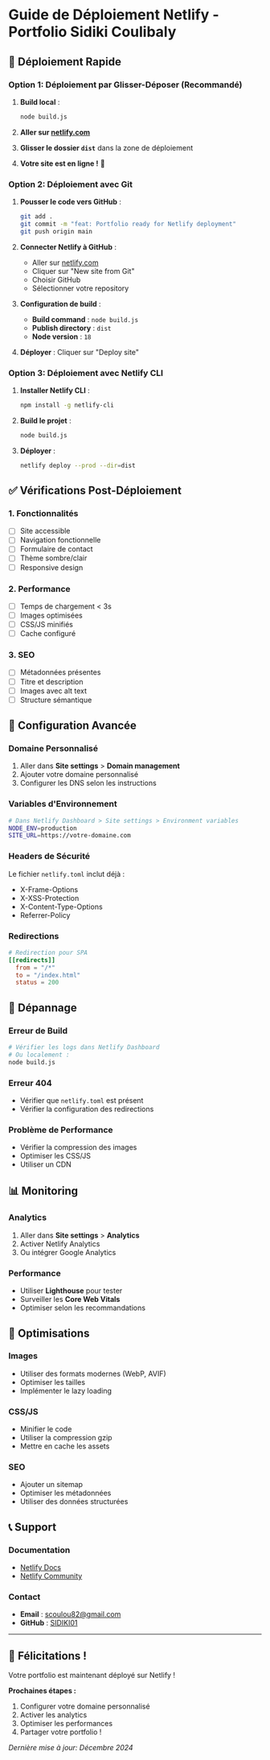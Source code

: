 # Guide de Déploiement Netlify - Portfolio Sidiki Coulibaly

## 🚀 Déploiement Rapide

### Option 1: Déploiement par Glisser-Déposer (Recommandé)

1. **Build local** :
   ```bash
   node build.js
   ```

2. **Aller sur [netlify.com](https://netlify.com)**

3. **Glisser le dossier `dist`** dans la zone de déploiement

4. **Votre site est en ligne !** 🎉

### Option 2: Déploiement avec Git

1. **Pousser le code vers GitHub** :
   ```bash
   git add .
   git commit -m "feat: Portfolio ready for Netlify deployment"
   git push origin main
   ```

2. **Connecter Netlify à GitHub** :
   - Aller sur [netlify.com](https://netlify.com)
   - Cliquer sur "New site from Git"
   - Choisir GitHub
   - Sélectionner votre repository

3. **Configuration de build** :
   - **Build command** : `node build.js`
   - **Publish directory** : `dist`
   - **Node version** : `18`

4. **Déployer** : Cliquer sur "Deploy site"

### Option 3: Déploiement avec Netlify CLI

1. **Installer Netlify CLI** :
   ```bash
   npm install -g netlify-cli
   ```

2. **Build le projet** :
   ```bash
   node build.js
   ```

3. **Déployer** :
   ```bash
   netlify deploy --prod --dir=dist
   ```

## ✅ Vérifications Post-Déploiement

### 1. Fonctionnalités
- [ ] Site accessible
- [ ] Navigation fonctionnelle
- [ ] Formulaire de contact
- [ ] Thème sombre/clair
- [ ] Responsive design

### 2. Performance
- [ ] Temps de chargement < 3s
- [ ] Images optimisées
- [ ] CSS/JS minifiés
- [ ] Cache configuré

### 3. SEO
- [ ] Métadonnées présentes
- [ ] Titre et description
- [ ] Images avec alt text
- [ ] Structure sémantique

## 🔧 Configuration Avancée

### Domaine Personnalisé
1. Aller dans **Site settings** > **Domain management**
2. Ajouter votre domaine personnalisé
3. Configurer les DNS selon les instructions

### Variables d'Environnement
```bash
# Dans Netlify Dashboard > Site settings > Environment variables
NODE_ENV=production
SITE_URL=https://votre-domaine.com
```

### Headers de Sécurité
Le fichier `netlify.toml` inclut déjà :
- X-Frame-Options
- X-XSS-Protection
- X-Content-Type-Options
- Referrer-Policy

### Redirections
```toml
# Redirection pour SPA
[[redirects]]
  from = "/*"
  to = "/index.html"
  status = 200
```

## 🚨 Dépannage

### Erreur de Build
```bash
# Vérifier les logs dans Netlify Dashboard
# Ou localement :
node build.js
```

### Erreur 404
- Vérifier que `netlify.toml` est présent
- Vérifier la configuration des redirections

### Problème de Performance
- Vérifier la compression des images
- Optimiser les CSS/JS
- Utiliser un CDN

## 📊 Monitoring

### Analytics
1. Aller dans **Site settings** > **Analytics**
2. Activer Netlify Analytics
3. Ou intégrer Google Analytics

### Performance
- Utiliser **Lighthouse** pour tester
- Surveiller les **Core Web Vitals**
- Optimiser selon les recommandations

## 🎯 Optimisations

### Images
- Utiliser des formats modernes (WebP, AVIF)
- Optimiser les tailles
- Implémenter le lazy loading

### CSS/JS
- Minifier le code
- Utiliser la compression gzip
- Mettre en cache les assets

### SEO
- Ajouter un sitemap
- Optimiser les métadonnées
- Utiliser des données structurées

## 📞 Support

### Documentation
- [Netlify Docs](https://docs.netlify.com/)
- [Netlify Community](https://community.netlify.com/)

### Contact
- **Email** : scoulou82@gmail.com
- **GitHub** : [SIDIKI01](https://github.com/SIDIKI01)

---

## 🎉 Félicitations !

Votre portfolio est maintenant déployé sur Netlify ! 

**Prochaines étapes :**
1. Configurer votre domaine personnalisé
2. Activer les analytics
3. Optimiser les performances
4. Partager votre portfolio !

*Dernière mise à jour: Décembre 2024*
